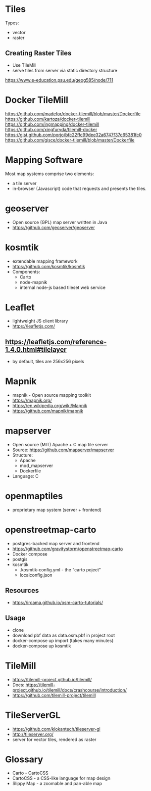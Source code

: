 # Tiles

Types:

* vector
* raster

## Creating Raster Tiles

* Use TileMill
* serve tiles from server via static directory structure

https://www.e-education.psu.edu/geog585/node/711

# Docker TileMill

https://github.com/madefor/docker-tilemill/blob/master/Dockerfile
https://github.com/kartoza/docker-tilemill
https://github.com/ingmapping/docker-tilemill
https://github.com/xingfuryda/tilemill-docker
https://gist.github.com/porjo/bfc22ffc99dee32a6747f37c65381fc0
https://github.com/gisce/docker-tilemill/blob/master/Dockerfile

# Mapping Software

Most map systems comprise two elements:

* a tile server
* in-browser (Javascript) code that requests and presents the tiles.

# geoserver

* Open source (GPL) map server written in Java
* https://github.com/geoserver/geoserver

# kosmtik

* extendable mapping framework
* https://github.com/kosmtik/kosmtik
* Components:
  * Carto
  * node-mapnik
  * internal node-js based tileset web service

# Leaflet

* lightweight JS client library
* https://leafletjs.com/

## https://leafletjs.com/reference-1.4.0.html#tilelayer

* by default, tiles are 256x256 pixels

# Mapnik

* mapnik - Open source mapping toolkit
* https://mapnik.org/
* https://en.wikipedia.org/wiki/Mapnik
* https://github.com/mapnik/mapnik

# mapserver

* Open source (MIT) Apache + C map tile server
* Source: https://github.com/mapserver/mapserver
* Structure:
  * Apache
  * mod_mapserver
  * Dockerfile
* Language: C

# openmaptiles

* proprietary map system (server + frontend)

# openstreetmap-carto

* postgres-backed map server and frontend
* https://github.com/gravitystorm/openstreetmap-carto
* Docker compose
* postgis
* kosmtik
  * .kosmtik-config.yml - the "carto poject"
  * localconfig.json

## Resources

* https://ircama.github.io/osm-carto-tutorials/

## Usage

* clone
* download pbf data as data.osm.pbf in project root
* docker-compose up import (takes many minutes)
* docker-compose up kosmtik

# TileMill

* https://tilemill-project.github.io/tilemill/
* Docs: https://tilemill-project.github.io/tilemill/docs/crashcourse/introduction/
* https://github.com/tilemill-project/tilemill

# TileServerGL

* https://github.com/klokantech/tileserver-gl
* http://tileserver.org/
* server for vector tiles, rendered as raster

# Glossary

* Carto - CartoCSS
* CartoCSS - a CSS-like language for map design
* Slippy Map - a zoomable and pan-able map
